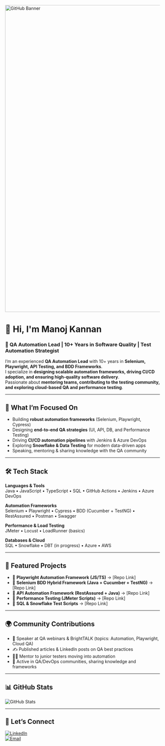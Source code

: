 <img src="https://quotefancy.com/media/wallpaper/1600x900/3454-Aristotle-Quote-The-more-you-know-the-more-you-know-you-don-t-know.jpg" alt="GitHub Banner" width="1000">

# 👋 Hi, I'm Manoj Kannan  

### 🚀 QA Automation Lead | 10+ Years in Software Quality | Test Automation Strategist  

I’m an experienced **QA Automation Lead** with 10+ years in **Selenium, Playwright, API Testing, and BDD Frameworks**.  
I specialize in **designing scalable automation frameworks, driving CI/CD adoption, and ensuring high-quality software delivery**.  
Passionate about **mentoring teams, contributing to the testing community, and exploring cloud-based QA and performance testing**.  

---

## 👀 What I’m Focused On
- Building **robust automation frameworks** (Selenium, Playwright, Cypress)  
- Designing **end-to-end QA strategies** (UI, API, DB, and Performance Testing)  
- Driving **CI/CD automation pipelines** with Jenkins & Azure DevOps  
- Exploring **Snowflake & Data Testing** for modern data-driven apps  
- Speaking, mentoring & sharing knowledge with the QA community  

---

## 🛠️ Tech Stack  

**Languages & Tools**  
Java • JavaScript • TypeScript • SQL • GitHub Actions • Jenkins • Azure DevOps  

**Automation Frameworks**  
Selenium • Playwright • Cypress • BDD (Cucumber + TestNG) • RestAssured • Postman • Swagger  

**Performance & Load Testing**  
JMeter • Locust • LoadRunner (basics)  

**Databases & Cloud**  
SQL • Snowflake • DBT (in progress) • Azure • AWS  

---

## 📌 Featured Projects
- 🔹 **Playwright Automation Framework (JS/TS)** → [Repo Link]  
- 🔹 **Selenium BDD Hybrid Framework (Java + Cucumber + TestNG)** → [Repo Link]  
- 🔹 **API Automation Framework (RestAssured + Java)** → [Repo Link]  
- 🔹 **Performance Testing (JMeter Scripts)** → [Repo Link]  
- 🔹 **SQL & Snowflake Test Scripts** → [Repo Link]  

---

## 🌍 Community Contributions
- 🎤 Speaker at QA webinars & BrightTALK (topics: Automation, Playwright, Cloud QA)  
- ✍️ Published articles & LinkedIn posts on QA best practices  
- 👨‍🏫 Mentor to junior testers moving into automation  
- 📢 Active in QA/DevOps communities, sharing knowledge and frameworks  

---

## 📊 GitHub Stats
![GitHub Stats](https://github-readme-stats.vercel.app/api?username=YOUR_USERNAME&show_icons=true&theme=tokyonight)

---

## 🤝 Let’s Connect
[![LinkedIn](https://img.shields.io/badge/LinkedIn-0A66C2?style=for-the-badge&logo=linkedin&logoColor=white)](https://linkedin.com/in/YOUR-LINKEDIN)  
[![Email](https://img.shields.io/badge/Email-D14836?style=for-the-badge&logo=gmail&logoColor=white)](mailto:YOUR-EMAIL)  
